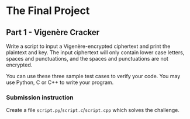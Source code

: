 # The Final Project

## Part 1 - Vigenère Cracker

Write a script to input a Vigenère-encrypted ciphertext and print the plaintext and key. The input ciphertext will only contain lower case letters, spaces and punctuations, and the spaces and punctuations are not encrypted.

You can use these three sample test cases to verify your code. You may use Python, C or C++ to write your program.

### Submission instruction
Create a file `script.py`/`script.c`/`script.cpp` which solves the challenge.
